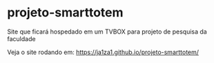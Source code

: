 # projeto-smarttotem
Site que ficará hospedado em um TVBOX para projeto de pesquisa da faculdade

Veja o site rodando em: https://ja1za1.github.io/projeto-smarttotem/
